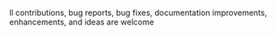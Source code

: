 ll contributions, bug reports, bug fixes, documentation improvements, enhancements, and ideas are welcome
